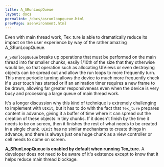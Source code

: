 ```yaml
---
title: A_SRunLoopQueue
layout: docs
permalink: /docs/asrunloopqueue.html
prevPage: asenvironment.html
---
```


Even with main thread work, Tex_ture is able to dramatically reduce its impact on the user experience by way of the rather amazing A_SRunLoopQueue. 

`A_SRunloopQueue` breaks up operations that must be performed on the main thread into far smaller chunks, easily 1/10th of the size that they otherwise would be, so that operation such as allocating UIViews or even destroying objects can be spread out and allow the run loops to more frequently turn. This more periodic turning allows the device to much more frequently check if a user touch has started or if an animation timer requires a new frame to be drawn, allowing far greater responsiveness even when the device is very busy and processing a large queue of main thread work.

It's a longer discussion why this kind of technique is extremely challenging to implement with `UIKit`, but it has to do with the fact that `Tex_ture` prepares content in advance, giving it a buffer of time where it can spread out the creation of these objects in tiny chunks. If it doesn't finish by the time it needs to be on screen, then it finishes the rest of what needs to be created in a single chunk. `UIKit` has no similar mechanisms to create things in advance, and there is always just one huge chunk as a view controller or cell needs to come on screen.

**A_SRunLoopQueue is enabled by default when running Tex_ture.** A developer does not need to be aware of it's existence except to know that it helps reduce main thread blockage. 
